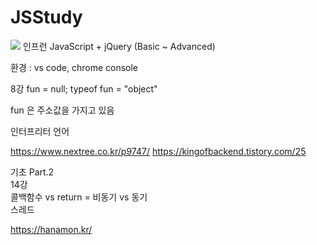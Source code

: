 # JSStudy
<img src="https://img.shields.io/badge/JavaScript-F7DF1E?style=for-the-badge&logo=Python&logoColor=white">
인프런 JavaScript + jQuery (Basic ~ Advanced)

환경 : vs code, chrome console

8강
fun = null;
typeof fun = "object"

fun 은 주소값을 가지고 있음

인터프리터 언어

https://www.nextree.co.kr/p9747/
https://kingofbackend.tistory.com/25

기초 Part.2   
14강   
콜백함수 vs return = 비동기 vs 동기   
스레드   

https://hanamon.kr/
